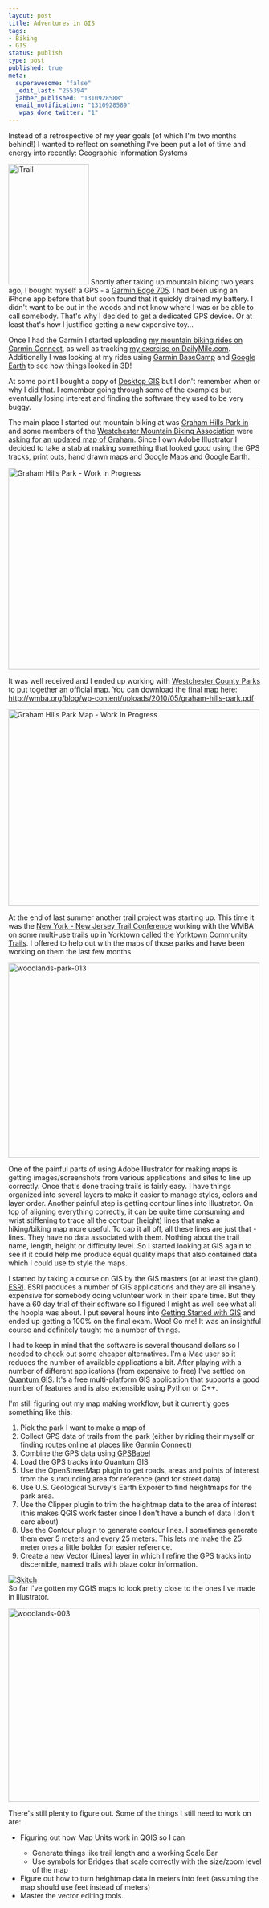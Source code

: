 ```yaml
--- 
layout: post
title: Adventures in GIS
tags: 
- Biking
- GIS
status: publish
type: post
published: true
meta: 
  superawesome: "false"
  _edit_last: "255394"
  jabber_published: "1310928588"
  email_notification: "1310928589"
  _wpas_done_twitter: "1"
---
```

Instead of a retrospective of my year goals (of which I'm two months behind!) I wanted to reflect on something I've been put a lot of time and energy into recently: Geographic Information Systems

<a title="iTrail by spilth, on Flickr" href="http://www.flickr.com/photos/spilth/3763785961/"><img class="alignright" src="http://farm4.static.flickr.com/3461/3763785961_75b73567b4_m.jpg" alt="iTrail" width="160" height="240" /></a> Shortly after taking up mountain biking two years ago, I bought myself a GPS - a <a href="https://buy.garmin.com/shop/shop.do?pID=10885">Garmin Edge 705</a>. I had been using an iPhone app before that but soon found that it quickly drained my battery. I didn't want to be out in the woods and not know where I was or be able to call somebody. That's why I decided to get a dedicated GPS device. Or at least that's how I justified getting a new expensive toy...

Once I had the Garmin I started uploading <a href="http://connect.garmin.com/explore?owner=spilth">my mountain biking rides on Garmin Connect</a>, as well as tracking <a href="http://www.dailymile.com/people/spilth">my exercise on DailyMile.com</a>. Additionally I was looking at my rides using <a href="http://www.garmin.com/garmin/cms/us/onthetrail/basecamp">Garmin BaseCamp</a> and <a href="http://www.google.com/earth/">Google Earth</a> to see how things looked in 3D!

At some point I bought a copy of <a href="http://pragprog.com/book/gsdgis/desktop-gis">Desktop GIS</a> but I don't remember when or why I did that. I remember going through some of the examples but eventually losing interest and finding the software they used to be very buggy.

The main place I started out mountain biking at was <a href="http://wmba.org/blog/parks/graham-hills-park/">Graham Hills Park in </a> and some members of the <a href="http://www.wmba.org">Westchester Mountain Biking Association</a> were <a href="http://www.wmbaforum.tommychurch.com/viewtopic.php?t=6993">asking for an updated map of Graham</a>. Since I own Adobe Illustrator I decided to take a stab at making something that looked good using the GPS tracks, print outs, hand drawn maps and Google Maps and Google Earth.

<a title="Graham Hills Park - Work in Progress by spilth, on Flickr" href="http://www.flickr.com/photos/spilth/4507344004/"><img src="http://farm3.static.flickr.com/2256/4507344004_100c1c1219.jpg" alt="Graham Hills Park - Work in Progress" width="500" height="402" /></a>

It was well received and I ended up working with <a href="http://parks.westchestergov.com/">Westchester County Parks</a> to put together an official map. You can download the final map here: <a href="http://wmba.org/blog/wp-content/uploads/2010/05/graham-hills-park.pdf">http://wmba.org/blog/wp-content/uploads/2010/05/graham-hills-park.pdf</a>

<a title="Graham Hills Park Map - Work In Progress by spilth, on Flickr" href="http://www.flickr.com/photos/spilth/4791663315/"><img src="http://farm5.static.flickr.com/4079/4791663315_97b765fb7c.jpg" alt="Graham Hills Park Map - Work In Progress" width="500" height="392" /></a>

At the end of last summer another trail project was starting up. This time it was the <a href="http://www.nynjtc.org/">New York - New Jersey Trail Conference</a> working with the WMBA on some multi-use trails up in Yorktown called the <a href="http://www.nynjtc.org/group/yorktown-community-trails">Yorktown Community Trails</a>. I offered to help out with the maps of those parks and have been working on them the last few months.

<a title="woodlands-park-013 by spilth, on Flickr" href="http://www.flickr.com/photos/spilth/5946907633/"><img src="http://farm7.static.flickr.com/6030/5946907633_bdc432e0bb.jpg" alt="woodlands-park-013" width="500" height="388" /></a>

One of the painful parts of using Adobe Illustrator for making maps is getting images/screenshots from various applications and sites to line up correctly. Once that's done tracing trails is fairly easy. I have things organized into several layers to make it easier to manage styles, colors and layer order. Another painful step is getting contour lines into Illustrator. On top of aligning everything correctly, it can be quite time consuming and wrist stiffening to trace all the contour (height) lines that make a hiking/biking map more useful. To cap it all off, all these lines are just that - lines. They have no data associated with them. Nothing about the trail name, length, height or difficulty level. So I started looking at GIS again to see if it could help me produce equal quality maps that also contained data which I could use to style the maps.

I started by taking a course on GIS by the GIS masters (or at least the giant), <a href="http://www.esri.com/">ESRI</a>. ESRI produces a number of GIS applications and they are all insanely expensive for somebody doing volunteer work in their spare time. But they have a 60 day trial of their software so I figured I might as well see what all the hoopla was about. I put several hours into <a href="http://training.esri.com/acb2000/showdetl.cfm?DID=6&amp;Product_ID=976">Getting Started with GIS</a> and ended up getting a 100% on the final exam. Woo! Go me! It was an insightful course and definitely taught me a number of things.

I had to keep in mind that the software is several thousand dollars so I needed to check out some cheaper alternatives. I'm a Mac user so it reduces the number of available applications a bit. After playing with a number of different applications (from expensive to free) I've settled on <a href="http://www.qgis.org/">Quantum GIS</a>. It's a free multi-platform GIS application that supports a good number of features and is also extensible using Python or C++.

I'm still figuring out my map making workflow, but it currently goes something like this:
<ol>
	<li>Pick the park I want to make a map of</li>
	<li>Collect GPS data of trails from the park (either by riding their myself or finding routes online at places like Garmin Connect)</li>
	<li>Combine the GPS data using <a href="http://www.gpsbabel.org/">GPSBabel</a></li>
	<li>Load the GPS tracks into Quantum GIS</li>
	<li>Use the OpenStreetMap plugin to get roads, areas and points of interest from the surrounding area for reference (and for street data)</li>
	<li>Use <a>U.S. Geological Survey's Earth Exporer</a> to find heightmaps for the park area.</li>
	<li>Use the Clipper plugin to trim the heightmap data to the area of interest (this makes QGIS work faster since I don't have a bunch of data I don't care about)</li>
	<li>Use the Contour plugin to generate contour lines. I sometimes generate them ever 5 meters and every 25 meters. This lets me make the 25 meter ones a little bolder for easier reference.</li>
	<li>Create a new Vector (Lines) layer in which I refine the GPS tracks into discernible, named trails with blaze color information.</li>
</ol>
<div class="thumbnail"><a href="https://skitch.com/spilth/fkj89/skitch"><img src="https://img.skitch.com/20110717-n92xcdy87m1temx4i2pu28sygd.preview.jpg" alt="Skitch" /></a></div>
So far I've gotten my QGIS maps to look pretty close to the ones I've made in Illustrator.

<a title="woodlands-003 by spilth, on Flickr" href="http://www.flickr.com/photos/spilth/5947467648/"><img src="http://farm7.static.flickr.com/6128/5947467648_f614c60bde.jpg" alt="woodlands-003" width="500" height="386" /></a>

There's still plenty to figure out. Some of the things I still need to work on are:
<ul>
	<li>Figuring out how Map Units work in QGIS so I can</li>
<ul>
	<li>Generate things like trail length and a working Scale Bar</li>
	<li>Use symbols for Bridges that scale correctly with the size/zoom level of the map</li>
</ul>
	<li>Figure out how to turn heightmap data in meters into feet (assuming the map should use feet instead of meters)</li>
	<li>Master the vector editing tools.</li>
</ul>

